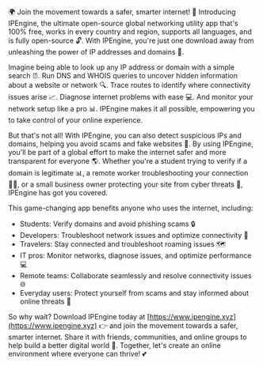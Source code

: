 🌍️ Join the movement towards a safer, smarter internet! 🚀 Introducing IPEngine, the ultimate open-source global networking utility app that's 100% free, works in every country and region, supports all languages, and is fully open-source 🔓️. With IPEngine, you're just one download away from unleashing the power of IP addresses and domains 📍️.

Imagine being able to look up any IP address or domain with a simple search ⏰. Run DNS and WHOIS queries to uncover hidden information about a website or network 🔍. Trace routes to identify where connectivity issues arise 📈. Diagnose internet problems with ease 💻. And monitor your network setup like a pro 📊. IPEngine makes it all possible, empowering you to take control of your online experience.

But that's not all! With IPEngine, you can also detect suspicious IPs and domains, helping you avoid scams and fake websites 🚫️. By using IPEngine, you'll be part of a global effort to make the internet safer and more transparent for everyone 🌎️. Whether you're a student trying to verify if a domain is legitimate 📊, a remote worker troubleshooting your connection 🏃‍♀️, or a small business owner protecting your site from cyber threats 💼, IPEngine has got you covered.

This game-changing app benefits anyone who uses the internet, including:

* Students: Verify domains and avoid phishing scams 🔒
* Developers: Troubleshoot network issues and optimize connectivity 🚀
* Travelers: Stay connected and troubleshoot roaming issues 🗺️
* IT pros: Monitor networks, diagnose issues, and optimize performance 💻
* Remote teams: Collaborate seamlessly and resolve connectivity issues 🌐️
* Everyday users: Protect yourself from scams and stay informed about online threats 💪

So why wait? Download IPEngine today at [https://www.ipengine.xyz](https://www.ipengine.xyz) 👉 and join the movement towards a safer, smarter internet. Share it with friends, communities, and online groups to help build a better digital world 🌟. Together, let's create an online environment where everyone can thrive! 💕